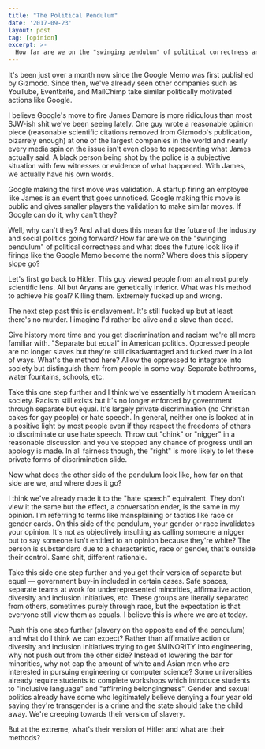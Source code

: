 ```yaml
---
title: "The Political Pendulum"
date: '2017-09-23'
layout: post
tag: [opinion]
excerpt: >-
  How far are we on the "swinging pendulum" of political correctness and what does the future look like if firings like the Google Memo become the norm?
---
```


It's been just over a month now since the Google Memo was first published by Gizmodo. Since then, we've already seen other companies such as YouTube, Eventbrite, and MailChimp take similar politically motivated actions like Google.

I believe Google's move to fire James Damore is more ridiculous than most SJW-ish shit we've been seeing lately. One guy wrote a reasonable opinion piece (reasonable scientific citations removed from Gizmodo's publication, bizarrely enough) at one of the largest companies in the world and nearly every media spin on the issue isn't even close to representing what James actually said. A black person being shot by the police is a subjective situation with few witnesses or evidence of what happened. With James, we actually have his own words.

Google making the first move was validation. A startup firing an employee like James is an event that goes unnoticed. Google making this move is public and gives smaller players the validation to make similar moves. If Google can do it, why can't they?

Well, why can't they? And what does this mean for the future of the industry and social politics going forward? How far are we on the "swinging pendulum" of political correctness and what does the future look like if firings like the Google Memo become the norm? Where does this slippery slope go?

Let's first go back to Hitler. This guy viewed people from an almost purely scientific lens. All but Aryans are genetically inferior. What was his method to achieve his goal? Killing them. Extremely fucked up and wrong.

The next step past this is enslavement. It's still fucked up but at least there's no murder. I imagine I'd rather be alive and a slave than dead.

Give history more time and you get discrimination and racism we're all more familiar with. "Separate but equal" in American politics. Oppressed people are no longer slaves but they're still disadvantaged and fucked over in a lot of ways. What's the method here? Allow the oppressed to integrate into society but distinguish them from people in some way. Separate bathrooms, water fountains, schools, etc.

Take this one step further and I think we've essentially hit modern American society. Racism still exists but it's no longer enforced by government through separate but equal. It's largely private discrimination (no Christian cakes for gay people) or hate speech. In general, neither one is looked at in a positive light by most people even if they respect the freedoms of others to discriminate or use hate speech. Throw out "chink" or "nigger" in a reasonable discussion and you've stopped any chance of progress until an apology is made. In all fairness though, the "right" is more likely to let these private forms of discrimination slide.

Now what does the other side of the pendulum look like, how far on that side are we, and where does it go?

I think we've already made it to the "hate speech" equivalent. They don't view it the same but the effect, a conversation ender, is the same in my opinion. I'm referring to terms like mansplaining or tactics like race or gender cards. On this side of the pendulum, your gender or race invalidates your opinion. It's not as objectively insulting as calling someone a nigger but to say someone isn't entitled to an opinion because they're white? The person is substandard due to a characteristic, race or gender, that's outside their control. Same shit, different rationale.

Take this side one step further and you get their version of separate but equal — government buy-in included in certain cases. Safe spaces, separate teams at work for underrepresented minorities, affirmative action, diversity and inclusion initiatives, etc. These groups are literally separated from others, sometimes purely through race, but the expectation is that everyone still view them as equals. I believe this is where we are at today.

Push this one step further (slavery on the opposite end of the pendulum) and what do I think we can expect? Rather than affirmative action or diversity and inclusion initiatives trying to get $MINORITY into engineering, why not push out from the other side? Instead of lowering the bar for minorities, why not cap the amount of white and Asian men who are interested in pursuing engineering or computer science? Some universities already require students to complete workshops which introduce students to "inclusive language" and "affirming belongingness". Gender and sexual politics already have some who legitimately believe denying a four year old saying they're transgender is a crime and the state should take the child away. We're creeping towards their version of slavery.

But at the extreme, what's their version of Hitler and what are their methods?
